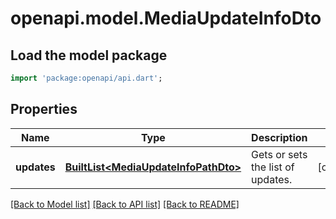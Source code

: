 # openapi.model.MediaUpdateInfoDto

## Load the model package
```dart
import 'package:openapi/api.dart';
```

## Properties
Name | Type | Description | Notes
------------ | ------------- | ------------- | -------------
**updates** | [**BuiltList&lt;MediaUpdateInfoPathDto&gt;**](MediaUpdateInfoPathDto.md) | Gets or sets the list of updates. | [optional] 

[[Back to Model list]](../README.md#documentation-for-models) [[Back to API list]](../README.md#documentation-for-api-endpoints) [[Back to README]](../README.md)


